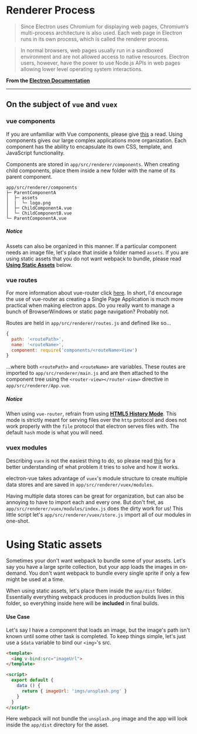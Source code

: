 # Renderer Process
> Since Electron uses Chromium for displaying web pages, Chromium’s multi-process architecture is also used. Each web page in Electron runs in its own process, which is called the renderer process.

> In normal browsers, web pages usually run in a sandboxed environment and are not allowed access to native resources. Electron users, however, have the power to use Node.js APIs in web pages allowing lower level operating system interactions.

**From the [Electron Documentation](http://electron.atom.io/docs/tutorial/quick-start/#renderer-process)**

---

## On the subject of `vue` and `vuex`

### vue components
If you are unfamiliar with Vue components, please give [this](http://vuejs.org/v2/guide/single-file-components.html) a read. Using components gives our large complex applications more organization. Each component has the ability to encapsulate its own CSS, template, and JavaScript functionality.

Components are stored in `app/src/renderer/components`. When creating child components, place them inside a new folder with the name of its parent component.
```
app/src/renderer/components
├─ ParentComponentA
│  ├─ assets
│  |  └─ logo.png
│  ├─ ChildComponentA.vue
│  └─ ChildComponentB.vue
└─ ParentComponentA.vue
```
##### Notice
Assets can also be organized in this manner. If a particular component needs an image file, let's place that inside a folder named `assets`. If you are using static assets that you do not want webpack to bundle, please read [**Using Static Assets**](#using-static-assets) below.

### vue routes
For more information about vue-router click [here](https://github.com/vuejs/vue-router). In short, I'd encourage the use of vue-router as creating a Single Page Application is much more practical when making electron apps. Do you really want to manage a bunch of BrowserWindows or static page navigation? Probably not.

Routes are held in `app/src/renderer/routes.js` and defined like so...
```js
{
  path: '<routePath>',
  name: '<routeName>',
  component: require('components/<routeName>View')
}
```
...where both `<routePath>` and `<routeName>` are variables. These routes are imported to `app/src/renderer/main.js` and are then attached to the component tree using the `<router-view></router-view>` directive in `app/src/renderer/App.vue`.

##### Notice
When using `vue-router`, refrain from using [**HTML5 History Mode**](http://router.vuejs.org/en/essentials/history-mode.html). This mode is strictly meant for serving files over the `http` protocol and does not work properly with the `file` protocol that electron serves files with. The default `hash` mode is what you will need.

### vuex modules
Describing `vuex` is not the easiest thing to do, so please read [this](http://vuex.vuejs.org/en/intro.html) for a better understanding of what problem it tries to solve and how it works.

electron-vue takes advantage of `vuex`'s module structure to create multiple data stores and are saved in `app/src/renderer/vuex/modules`.

Having multiple data stores can be great for organization, but can also be annoying to have to import each and every one. But don't fret, as `app/src/renderer/vuex/modules/index.js` does the dirty work for us! This little script let's `app/src/renderer/vuex/store.js` import all of our modules in one-shot.

# Using Static assets

Sometimes your don't want webpack to bundle some of your assets. Let's say you have a large sprite collection, but your app loads the images in on-demand. You don't want webpack to bundle every single sprite if only a few might be used at a time.

When using static assets, let's place them inside the `app/dist` folder. Essentially everything webpack produces in production builds lives in this folder, so everything inside here will be **included** in final builds.

#### Use Case
Let's say I have a component that loads an image, but the image's path isn't known until some other task is completed. To keep things simple, let's just use a `$data` variable to bind our `<img>`'s src.

```html
<template>
  <img v-bind:src="imageUrl">
</template>

<script>
  export default {
    data () {
      return { imageUrl: 'imgs/unsplash.png' }
    }
  }
</script>
```
Here webpack will not bundle the `unsplash.png` image and the app will look inside the `app/dist` directory for the asset.

